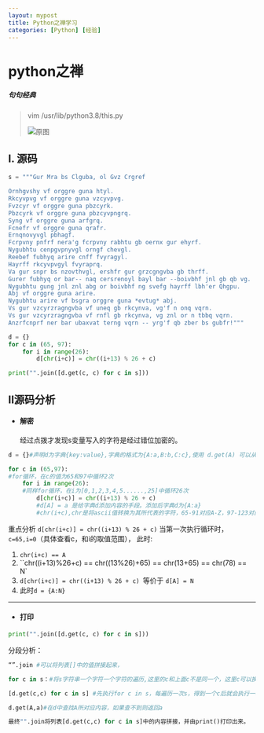 ```yaml
---
layout: mypost
title: Python之禅学习
categories: [Python] [经验]
---
```


# python之禅

##### 句句经典

> vim /usr/lib/python3.8/this.py
>
>  ![原图](image-20201111190649861.png)

## I. 源码

```python
s = """Gur Mra bs Clguba, ol Gvz Crgref

Ornhgvshy vf orggre guna htyl.
Rkcyvpvg vf orggre guna vzcyvpvg.
Fvzcyr vf orggre guna pbzcyrk.
Pbzcyrk vf orggre guna pbzcyvpngrq.
Syng vf orggre guna arfgrq.
Fcnefr vf orggre guna qrafr.
Ernqnovyvgl pbhagf.
Fcrpvny pnfrf nera'g fcrpvny rabhtu gb oernx gur ehyrf.
Nygubhtu cenpgvpnyvgl orngf chevgl.
Reebef fubhyq arire cnff fvyragyl.
Hayrff rkcyvpvgyl fvyraprq.
Va gur snpr bs nzovthvgl, ershfr gur grzcgngvba gb thrff.
Gurer fubhyq or bar-- naq cersrenoyl bayl bar --boivbhf jnl gb qb vg.
Nygubhtu gung jnl znl abg or boivbhf ng svefg hayrff lbh'er Qhgpu.
Abj vf orggre guna arire.
Nygubhtu arire vf bsgra orggre guna *evtug* abj.
Vs gur vzcyrzragngvba vf uneq gb rkcynva, vg'f n onq vqrn.
Vs gur vzcyrzragngvba vf rnfl gb rkcynva, vg znl or n tbbq vqrn.
Anzrfcnprf ner bar ubaxvat terng vqrn -- yrg'f qb zber bs gubfr!"""

d = {}
for c in (65, 97):
    for i in range(26):
        d[chr(i+c)] = chr((i+13) % 26 + c)

print("".join([d.get(c, c) for c in s]))
```

## II源码分析

- #### 解密

  经过点拨才发现s变量写入的字符是经过错位加密的。

```python
d = {}#声明d为字典{key:value},字典的格式为{A:a,B:b,C:c},使用 d.get(A) 可以从字典d中提出A所代表的内容a。

for c in (65,97):
#for循环，在c的值为65和97中循环2次
    for i in range(26):
    #同样for循环，在i为[0,1,2,3,4,5......,25]中循环26次
		d[chr(i+c)] = chr((i+13) % 26 + c)
        #d[A] = a 是给字典d添加内容的手段。添加后字典d为{A:a}
		#chr(i+c),chr是将ascii值转换为其所代表的字符，65-91对应A-Z，97-123对应a-z
```
重点分析 `d[chr(i+c)] = chr((i+13) % 26 + c)`
当第一次执行循环时，`c=65,i=0`（具体查看c，和i的取值范围），
此时:

1. `chr(i+c) == A`
2. ``chr((i+13)%26+c) == chr((13%26)+65) == chr(13+65) == chr(78) == N`
3. `d[chr(i+c)] = chr((i+13) % 26 + c) `等价于 `d[A] = N`
4. 此时`d = {A:N}`

------

- #### 打印

```python
print("".join([d.get(c, c) for c in s]))
```
分段分析：

```python
“”.join #可以将列表[]中的值拼接起来，

for c in s：#将s字符串一个字符一个字符的遍历,这里的c和上面c不是同一个，这里c可以换成任意变量名。例：for a in s：

[d.get(c,c) for c in s] #先执行for c in s，每遍历一次s，得到一个c后就会执行一次d.get(c,c)，即在字典d中查找c所对应的内容。

d.get(A,a)#在d中查找A所对应内容，如果查不到则返回a

最终"".join将列表[d.get(c,c) for c in s]中的内容拼接，并由print()打印出来。
```

